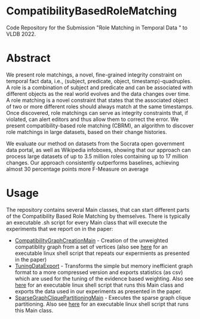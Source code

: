 # CompatibilityBasedRoleMatching

Code Repository for the Submission "Role Matching in Temporal Data " to VLDB 2022.

# Abstract

We present role matchings, a novel, fine-grained integrity constraint on temporal fact data, i.e., ⟨subject, predicate, object, timestamp⟩-quadruples. A role is a combination of subject and predicate and can be associated with different objects as the real world evolves and the data changes over time. A role matching is a novel constraint that states that  the associated object of two or more different roles should always match at the same timestamps. Once discovered, role matchings can serve as integrity constraints that, if  violated, can alert editors and thus allow them to correct the error. We present compatibility-based role matching (CBRM), an algorithm to discover role matchings in large datasets, based on their change histories.

We evaluate our method on datasets from the Socrata open government data portal, as well as Wikipedia infoboxes, showing that our approach can process large datasets of up to  3.5 million roles containing up to 17 million changes. Our approach consistently outperforms baselines, achieving almost 30 percentage points more F-Measure on average

# Usage

The repository contains several Main classes, that can start different parts of the Compatibility Based Role Matching by themselves. There is typically an executable .sh script for every Main class that will execute the experiments that we report on in the paper:


* [CompatibilityGraphCreationMain](src/main/scala/de/hpi/role_matching/cbrm/compatibility_graph/role_tree/CompatibilityGraphCreationMain.scala) - Creation of the unweighted compatiblity graph from a set of vertices (also see [here](src/main/executable/compatibility_graph_creation.sh) for an executable linux shell script that repeats our expermients as presented in the paper)
* [TuningDataExport](src/main/scala/de/hpi/role_matching/cbrm/evidence_based_weighting/TuningDataExportMain.scala) - Transforms the simple but memory inefficient graph format to a more compressed version and exports statistics (as csv) which are used for the tuning of the evidence based weighting. Also see [here](src/main/executable/tuningDataExport.sh) for an executable linux shell script that runs this Main class and exports the data used in our experiments as presented in the paper.
* [SparseGraphCliquePartitioningMain](src/main/scala/de/hpi/role_matching/cbrm/sgcp/SparseGraphCliquePartitioningMain.scala) - Executes the sparse graph clique partitioning. Also see [here](src/main/executable/sgcp.sh) for an executable linux shell script that runs this Main class.
